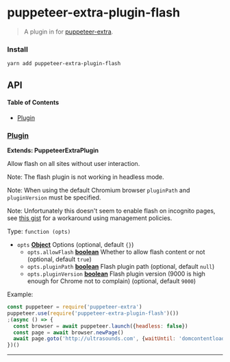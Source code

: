 # puppeteer-extra-plugin-flash

> A plugin in for [puppeteer-extra](https://github.com/berstend/puppeteer-extra).

### Install

```bash
yarn add puppeteer-extra-plugin-flash
```

## API

<!-- Generated by documentation.js. Update this documentation by updating the source code. -->

#### Table of Contents

-   [Plugin](#plugin)

### [Plugin](https://github.com/berstend/puppeteer-extra/blob/28977a3c14b1781778aba08311a2840cadbb4403/packages/puppeteer-extra-plugin-flash/index.js#L31-L100)

**Extends: PuppeteerExtraPlugin**

Allow flash on all sites without user interaction.

Note: The flash plugin is not working in headless mode.

Note: When using the default Chromium browser
`pluginPath` and `pluginVersion` must be specified.

Note: Unfortunately this doesn't seem to enable flash on incognito pages,
see [this gist] for a workaround using management policies.

[this gist]: https://gist.github.com/berstend/bcd64a4a2db28afbd6486daf69f4e787

Type: `function (opts)`

-   `opts` **[Object](https://developer.mozilla.org/docs/Web/JavaScript/Reference/Global_Objects/Object)** Options (optional, default `{}`)
    -   `opts.allowFlash` **[boolean](https://developer.mozilla.org/docs/Web/JavaScript/Reference/Global_Objects/Boolean)** Whether to allow flash content or not (optional, default `true`)
    -   `opts.pluginPath` **[boolean](https://developer.mozilla.org/docs/Web/JavaScript/Reference/Global_Objects/Boolean)** Flash plugin path (optional, default `null`)
    -   `opts.pluginVersion` **[boolean](https://developer.mozilla.org/docs/Web/JavaScript/Reference/Global_Objects/Boolean)** Flash plugin version (9000 is high enough for Chrome not to complain) (optional, default `9000`)

Example:

```javascript
const puppeteer = require('puppeteer-extra')
puppeteer.use(require('puppeteer-extra-plugin-flash')())
;(async () => {
  const browser = await puppeteer.launch({headless: false})
  const page = await browser.newPage()
  await page.goto('http://ultrasounds.com', {waitUntil: 'domcontentloaded'})
})()
```

* * *
